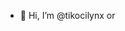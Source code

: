 - 👋 Hi, I’m @tikocilynx or 

<!---
tikocilynx/tikocilynx is a ✨ special ✨ repository because its `README.md` (this file) appears on your GitHub profile.
You can click the Preview link to take a look at your changes.
--->
